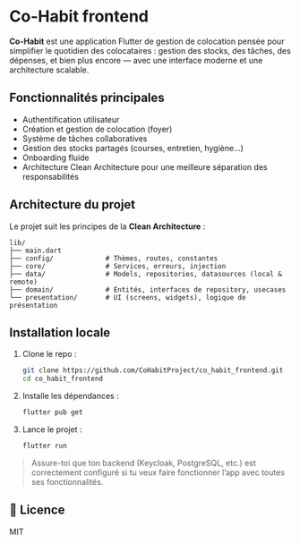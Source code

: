 # Co-Habit frontend

**Co-Habit** est une application Flutter de gestion de colocation pensée pour simplifier le quotidien des colocataires : gestion des stocks, des tâches, des dépenses, et bien plus encore — avec une interface moderne et une architecture scalable.

## Fonctionnalités principales

- Authentification utilisateur
- Création et gestion de colocation (foyer)
- Système de tâches collaboratives
- Gestion des stocks partagés (courses, entretien, hygiène…)
- Onboarding fluide
- Architecture Clean Architecture pour une meilleure séparation des responsabilités

## Architecture du projet

Le projet suit les principes de la **Clean Architecture** :

```
lib/
├── main.dart
├── config/             # Thèmes, routes, constantes
├── core/               # Services, erreurs, injection
├── data/               # Models, repositories, datasources (local & remote)
├── domain/             # Entités, interfaces de repository, usecases
└── presentation/       # UI (screens, widgets), logique de présentation
```

## Installation locale

1. Clone le repo :

   ```bash
   git clone https://github.com/CoHabitProject/co_habit_frontend.git
   cd co_habit_frontend
   ```

2. Installe les dépendances :

   ```bash
   flutter pub get
   ```

3. Lance le projet :

   ```bash
   flutter run
   ```

> Assure-toi que ton backend (Keycloak, PostgreSQL, etc.) est correctement configuré si tu veux faire fonctionner l’app avec toutes ses fonctionnalités.

## 📄 Licence

MIT
